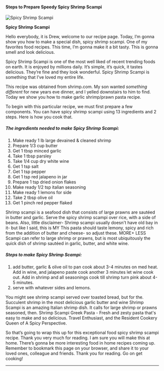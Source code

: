             

#### Steps to Prepare Speedy Spicy Shrimp Scampi

![Spicy Shrimp Scampi](https://img-global.cpcdn.com/recipes/6164861296836608/751x532cq70/spicy-shrimp-scampi-recipe-main-photo.jpg)

**Spicy Shrimp Scampi**

Hello everybody, it is Drew, welcome to our recipe page. Today, I’m gonna show you how to make a special dish, spicy shrimp scampi. One of my favorites food recipes. This time, I’m gonna make it a bit tasty. This is gonna smell and look delicious.

Spicy Shrimp Scampi is one of the most well liked of recent trending foods on earth. It is enjoyed by millions daily. It’s simple, it’s quick, it tastes delicious. They’re fine and they look wonderful. Spicy Shrimp Scampi is something that I’ve loved my entire life.

This recipe was obtained from shrimp.com. My son wanted _something different_ for new years eve dinner, and I yelled downstairs to him to find. Today we show you how to make garlic shrimp/prawn pasta recipe.

To begin with this particular recipe, we must first prepare a few components. You can have spicy shrimp scampi using 13 ingredients and 2 steps. Here is how you cook that.

##### The ingredients needed to make Spicy Shrimp Scampi:

1.  Make ready 1 lb large devained & cleaned shrimp
2.  Prepare 1/3 cup butter
3.  Get 1 tbsp minced garlic
4.  Take 1 tbsp parsley
5.  Take 1/4 cup dry white wine
6.  Get 1 tsp salt
7.  Get 1 tsp pepper
8.  Get 1 tsp red jalapeno in jar
9.  Prepare 1 tsp dried onion flakes
10.  Make ready 1/2 tsp italian seasoning
11.  Make ready 1 lemons for side
12.  Take 2 tbsp olive oil
13.  Get 1 pinch red pepper flaked

Shrimp scampi is a seafood dish that consists of large prawns are sautéed in butter and garlic. Serve the spicy shrimp scampi over rice, with a side of beans. Also, little disclaimer- Shrimp scampi usually doesn't have old bay in it- but like I said, this is MY This pasta should taste lemony, spicy and rich from the addition of butter and cheese- so adjust these. MORE+ LESS Scampi can refer to large shrimp or prawns, but is most ubiquitously the quick dish of shrimp sautéed in garlic, butter, and white wine.

##### Steps to make Spicy Shrimp Scampi:

1.  add butter, garlic & olive oil to pan cook about 3-4 minutes on med heat. Add in wine, and jalapeno paste cook another 3 minutes let wine cook out. Add in shrimp and all seasonings cook till shrimp turn pink about 4-5 minutes.
2.  serve with whatever sides and lemons.

You might see shrimp scampi served over toasted bread, but for the. Succulent shrimp in the most delicious garlic butter and wine Shrimp Scampi is an amazing Italian shrimp dish. It calls for large shrimp or prawns seasoned, then. Shrimp Scampi Greek Pasta - Fresh and zesty pasta that's easy to make and so delicious. Travel Enthusiast, and the Resident Cookery Queen of A Spicy Perspective.

So that’s going to wrap this up for this exceptional food spicy shrimp scampi recipe. Thank you very much for reading. I am sure you will make this at home. There’s gonna be more interesting food in home recipes coming up. Remember to bookmark this page on your browser, and share it to your loved ones, colleague and friends. Thank you for reading. Go on get cooking!

* * *